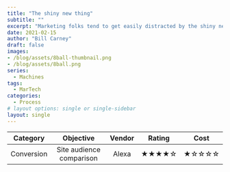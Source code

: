 ```yaml
---
title: "The shiny new thing"
subtitle: ""
excerpt: "Marketing folks tend to get easily distracted by the shiny new piece of tech or process and it's for a good reason.  I believe that we are always looking for that next thing that makes us do the job better. the pressures to improve conversions or get coverage higher has us looking as evidenced by the 8,000 or so marketing technologies available.  In this post we'll explore just why we (I) keep an eye out with examples."
date: 2021-02-15
author: "Bill Carney"
draft: false
images:
- /blog/assets/8ball-thumbnail.png
- /blog/assets/8ball.png
series:
  - Machines
tags:
  - MarTech
categories:
  - Process
# layout options: single or single-sidebar
layout: single
---
```



**Category** | **Objective** | **Vendor** | **Rating** | **Cost**
:------: | :------:| :------:| :------:| :------:
Conversion| Site audience comparison| Alexa |&starf;&starf;&starf;&starf;&star; |&starf;&star;&star;&star;&star;

